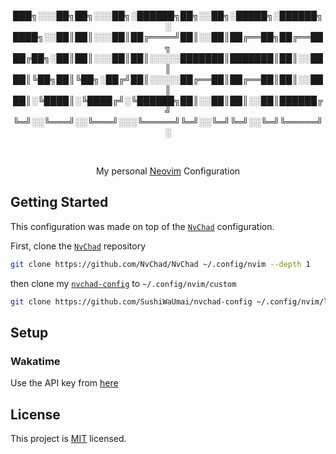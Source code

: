<div align="center">

███╗░░░██╗██╗░░░██╗░██████╗██╗░░██╗░█████╗░██████╗░
████╗░░██║██║░░░██║██╔════╝██║░░██║██╔══██╗██╔══██╗
██╔██╗░██║██║░░░██║██║░░░░░███████║███████║██║░░██║
██║╚██╗██║╚██╗░██╔╝██║░░░░░██╔══██║██╔══██║██║░░██║
██║░╚████║░╚████╔╝░╚██████╗██║░░██║██║░░██║██████╔╝
╚═╝░░╚═══╝░░╚═══╝░░░╚═════╝╚═╝░░╚═╝╚═╝░░╚═╝╚═════╝░

<br />

My personal [Neovim](https://neovim.io/) Configuration

</div>

<!-- ![image](https://user-images.githubusercontent.com/54822569/236693345-25d1e3b9-e3fe-4913-b2d7-b489acbb7381.png) -->

## Getting Started
This configuration was made on top of the [`NvChad`](https://github.com/NvChad/NvChad) configuration.


First, clone the [`NvChad`](https://github.com/NvChad/NvChad) repository
```bash
git clone https://github.com/NvChad/NvChad ~/.config/nvim --depth 1
```

then clone my [`nvchad-config`](https://github.com/SushiWaUmai/nvchad-config) to `~/.config/nvim/custom`
```bash
git clone https://github.com/SushiWaUmai/nvchad-config ~/.config/nvim/lua/custom
```


## Setup

### Wakatime

Use the API key from [here](https://wakatime.com/api-key)

## License
This project is [MIT](./LICENSE) licensed.
